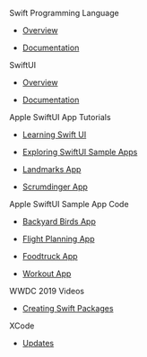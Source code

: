 Swift Programming Language

* [Overview](https://developer.apple.com/swift/)

* [Documentation](https://docs.swift.org/swift-book/documentation/the-swift-programming-language/)
  
SwiftUI

* [Overview](https://developer.apple.com/xcode/swiftui/)

* [Documentation](https://developer.apple.com/xcode/swiftui/)

Apple SwiftUI App Tutorials

* [Learning Swift UI](https://developer.apple.com/tutorials/swiftui-concepts)

* [Exploring SwiftUI Sample Apps](https://developer.apple.com/tutorials/Sample-Apps)

* [Landmarks App](https://developer.apple.com/tutorials/swiftui/creating-and-combining-views)

* [Scrumdinger App](https://developer.apple.com/tutorials/app-dev-training/getting-started-with-scrumdinger)

Apple SwiftUI Sample App Code

* [Backyard Birds App](https://developer.apple.com/documentation/swiftui/backyard-birds-sample)

* [Flight Planning App](https://developer.apple.com/documentation/weatherkit/fetching_weather_forecasts_with_weatherkit)

* [Foodtruck App](https://developer.apple.com/documentation/swiftui/food_truck_building_a_swiftui_multiplatform_app)

* [Workout App](https://developer.apple.com/documentation/healthkit/workouts_and_activity_rings/building_a_multidevice_workout_app)

WWDC 2019 Videos

* [Creating Swift Packages](https://developer.apple.com/videos/play/wwdc2019/410)

XCode

* [Updates](https://developer.apple.com/documentation/updates/xcode)
